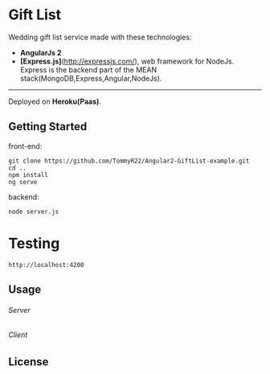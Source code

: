 # Gift List

Wedding gift list service made with these technologies:
* **AngularJs 2**
* **[Express.js]**(http://expressjs.com/), web framework for NodeJs. Express is the backend part of the MEAN stack(MongoDB,Express,Angular,NodeJs).
* **

Deployed on **Heroku(Paas)**.

## Getting Started

front-end:
```
git clone https://github.com/TommyR22/Angular2-GiftList-example.git
cd ..
npm install
ng serve
```

backend:
```
node server.js
```

# Testing

```
http://localhost:4200
```

## Usage

###### Server

###### Client


## License
[id]: https://github.com/TommyR22/Angular2-GiftList-example/blob/master/README.md "MIT"

